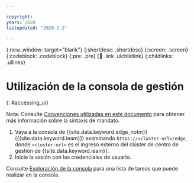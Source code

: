 ```yaml
---

copyright:
years: 2020
lastupdated: "2020-2-2"

---
```


{:new_window: target="blank"}
{:shortdesc: .shortdesc}
{:screen: .screen}
{:codeblock: .codeblock}
{:pre: .pre}
{:child: .link .ulchildlink}
{:childlinks: .ullinks}

# Utilización de la consola de gestión
{: #accessing_ui}

Nota: Consulte [Convenciones utilizadas en este documento](../../getting_started/document_conventions.md)
para obtener más información sobre la sintaxis de mandato.

1. Vaya a la consola de {{site.data.keyword.edge_notm}} ({{site.data.keyword.ieam}})
examinando `https://<cluster-url>/edge`, donde
`<cluster-url>` es el ingreso externo del clúster de centro  de gestión de
{{site.data.keyword.ieam}}. 
2. Inicie la sesión con las credenciales de usuario.

Consulte [Exploración de la consola](../getting_started/exploring_console.md)
para una lista de tareas que puede realizar en la consola.
